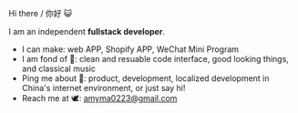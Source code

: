 Hi there / 你好 😺

I am an independent **fullstack developer**.

- I can make: web APP, Shopify APP, WeChat Mini Program
- I am fond of 💅: clean and resuable code interface, good looking things, and classical music
- Ping me about 💬: product, development, localized development in China's internet environment, or just say hi!
- Reach me at 🕊: [amyma0223@gmail.com](mailto:amyma0223@gmail.com?subject=Hi%20I%20saw%20you%20on%20GitHub)

